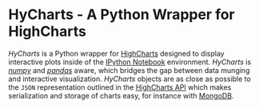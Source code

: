# HyCharts - A Python Wrapper for HighCharts #

*HyCharts* is a Python wrapper for [HighCharts](http://www.highcharts.com) designed to display interactive plots inside of the [IPython Notebook](http://www.ipython.org/notebook.html) environment. *HyCharts* is [*numpy*](http://www.numpy.org) and [*pandas*](http://pandas.pydata.org) aware, which bridges the gap between data munging and interactive visualization. *HyCharts* objects are as close as possible to the `JSON` representation outlined in the [HighCharts API](http://api.highcharts.com) which makes serialization and storage of charts easy, for instance with [MongoDB](http://www.mongodb.org).
